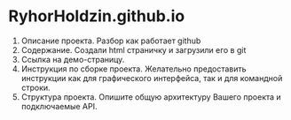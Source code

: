 # RyhorHoldzin.github.io
1. Описание проекта. Разбор как работает github
2. Содержание. Создали html страничку и загрузили его в git 
3. Ссылка на демо-страницу. 
5. Инструкция по сборке проекта. Желательно предоставить инструкции
как для графического интерфейса, так и для командной строки.
6. Структура проекта. Опишите общую архитектуру Вашего проекта и
подключаемые API.
